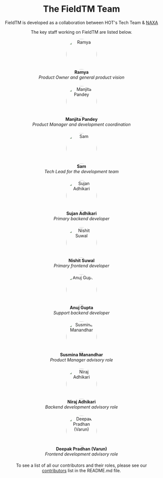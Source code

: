 <!-- markdownlint-disable -->

<div align="center">

<h1>The FieldTM Team</h1>

<p>FieldTM is developed as a collaboration between HOT's Tech Team &
<a
  href="https://naxa.com.np"
  target="_blank"
>NAXA</a></p>

<p>The key staff working on FieldTM are listed below.</p>

<div style="margin-bottom: 20px;">
  <img src="https://avatars.githubusercontent.com/u/12103383?v=4" width="100" style="border-radius: 50%;" alt="Ramya">
  <br>
  <b>Ramya</b>
  <br>
  <i>Product Owner and general product vision</i>
</div>
<div style="margin-bottom: 20px;">
  <img src="https://avatars.githubusercontent.com/u/97273021?v=4" width="100" style="border-radius: 50%;" alt="Manjita Pandey">
  <br>
  <b>Manjita Pandey</b>
  <br>
  <i>Product Manager and development coordination</i>
</div>
<div style="margin-bottom: 20px;">
  <img src="https://avatars.githubusercontent.com/u/78538841?v=4" width="100" style="border-radius: 50%;" alt="Sam">
  <br>
  <b>Sam</b>
  <br>
  <i>Tech Lead for the development team</i>
</div>
<div style="margin-bottom: 20px;">
  <img src="https://avatars.githubusercontent.com/u/109404840?v=4" width="100" style="border-radius: 50%;" alt="Sujan Adhikari">
  <br>
  <b>Sujan Adhikari</b>
  <br>
  <i>Primary backend developer</i>
</div>
<div style="margin-bottom: 20px;">
  <img src="https://avatars.githubusercontent.com/u/81785002?v=4" width="100" style="border-radius: 50%;" alt="Nishit Suwal">
  <br>
  <b>Nishit Suwal</b>
  <br>
  <i>Primary frontend developer</i>
</div>
<div style="margin-bottom: 20px;">
  <img src="https://avatars.githubusercontent.com/u/84966248?v=4" width="100" style="border-radius: 50%;" alt="Anuj Gupta">
  <br>
  <b>Anuj Gupta</b>
  <br>
  <i>Support backend developer</i>
</div>
<div style="margin-bottom: 20px;">
  <img src="https://avatars.githubusercontent.com/u/108750444?v=4?s=100" width="100" style="border-radius: 50%;" alt="Susmina Manandhar">
  <br>
  <b>Susmina Manandhar</b>
  <br>
  <i>Product Manager advisory role</i>
</div>
<div style="margin-bottom: 20px;">
  <img src="https://avatars.githubusercontent.com/u/41701707?v=4" width="100" style="border-radius: 50%;" alt="Niraj Adhikari">
  <br>
  <b>Niraj Adhikari</b>
  <br>
  <i>Backend development advisory role</i>
</div>
<div style="margin-bottom: 20px;">
  <img src="https://avatars.githubusercontent.com/u/37866666?v=4" width="100" style="border-radius: 50%;" alt="Deepak Pradhan (Varun)">
  <br>
  <b>Deepak Pradhan (Varun)</b>
  <br>
  <i>Frontend development advisory role</i>
</div>

<p>To see a list of all our contributors and their roles, please see our
<a
  href="https://github.com/hotosm/fmtm?tab=readme-ov-file#contributors-"
  target="_blank"
>contributors</a>
list in the README.md file.</p>

</div>
<!-- markdownlint-restore -->
